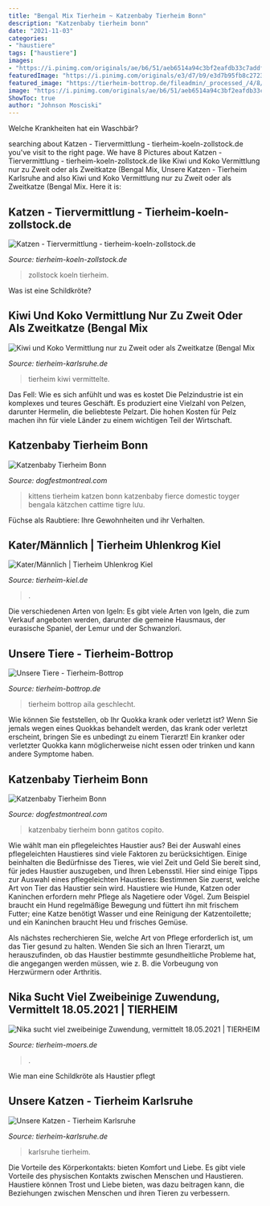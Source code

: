 ```yaml
---
title: "Bengal Mix Tierheim ~ Katzenbaby Tierheim Bonn"
description: "Katzenbaby tierheim bonn"
date: "2021-11-03"
categories:
- "haustiere"
tags: ["haustiere"]
images:
- "https://i.pinimg.com/originals/ae/b6/51/aeb6514a94c3bf2eafdb33c7addfeebb.jpg"
featuredImage: "https://i.pinimg.com/originals/e3/d7/b9/e3d7b95fb8c2723148e51448112ac9bf.jpg"
featured_image: "https://tierheim-bottrop.de/fileadmin/_processed_/4/8/csm_IMG_1591Aila_9c99525384.jpg"
image: "https://i.pinimg.com/originals/ae/b6/51/aeb6514a94c3bf2eafdb33c7addfeebb.jpg"
ShowToc: true
author: "Johnson Mosciski"
---
```



Welche Krankheiten hat ein Waschbär?

	

		
searching about Katzen - Tiervermittlung - tierheim-koeln-zollstock.de you've visit to the right page. We have 8 Pictures about Katzen - Tiervermittlung - tierheim-koeln-zollstock.de like Kiwi und Koko Vermittlung nur zu Zweit oder als Zweitkatze (Bengal Mix, Unsere Katzen - Tierheim Karlsruhe and also Kiwi und Koko Vermittlung nur zu Zweit oder als Zweitkatze (Bengal Mix. Here it is:
		
    
## Katzen - Tiervermittlung - Tierheim-koeln-zollstock.de

<img loading=lazy src="http://tierheim-koeln-zollstock.de/files/image_manager/lightbox/marsupilami_680_f_19.jpg" onerror="this.onerror=null;this.src='https://tse2.mm.bing.net/th?id=OIP.HiboTbZZ9OiosqTTnRTdSAHaHX&amp;pid=15.1';" alt="Katzen - Tiervermittlung - tierheim-koeln-zollstock.de">

_Source: tierheim-koeln-zollstock.de_

>zollstock koeln tierheim. 

	

Was ist eine Schildkröte?

    
## Kiwi Und Koko Vermittlung Nur Zu Zweit Oder Als Zweitkatze (Bengal Mix

<img loading=lazy src="https://www.tierheim-karlsruhe.de/wp-content/uploads/2017/12/bengalmixe-3-web.jpg" onerror="this.onerror=null;this.src='https://tse1.mm.bing.net/th?id=OIP.fyaAijwjGgULhrAZRcc8kwHaE8&amp;pid=15.1';" alt="Kiwi und Koko Vermittlung nur zu Zweit oder als Zweitkatze (Bengal Mix">

_Source: tierheim-karlsruhe.de_

>tierheim kiwi vermittelte. 

	

Das Fell: Wie es sich anfühlt und was es kostet
Die Pelzindustrie ist ein komplexes und teures Geschäft. Es produziert eine Vielzahl von Pelzen, darunter Hermelin, die beliebteste Pelzart. Die hohen Kosten für Pelz machen ihn für viele Länder zu einem wichtigen Teil der Wirtschaft.

    
## Katzenbaby Tierheim Bonn

<img loading=lazy src="https://i.pinimg.com/originals/e3/d7/b9/e3d7b95fb8c2723148e51448112ac9bf.jpg" onerror="this.onerror=null;this.src='https://tse2.mm.bing.net/th?id=OIP.FupLexLGv5K51h-irs55CgHaJy&amp;pid=15.1';" alt="Katzenbaby Tierheim Bonn">

_Source: dogfestmontreal.com_

>kittens tierheim katzen bonn katzenbaby fierce domestic toyger bengala kätzchen cattime tigre lưu. 

	

Füchse als Raubtiere: Ihre Gewohnheiten und ihr Verhalten.

    
## Kater/Männlich | Tierheim Uhlenkrog Kiel

<img loading=lazy src="https://www.tierheim-kiel.de/media/k2/items/cache/f5b8341df83de7d53d6a14646533051b_XL.jpg" onerror="this.onerror=null;this.src='https://tse4.mm.bing.net/th?id=OIP.dt6Su_JDjJ5qStwqsjA5cgHaLo&amp;pid=15.1';" alt="Kater/Männlich | Tierheim Uhlenkrog Kiel">

_Source: tierheim-kiel.de_

>. 

	

Die verschiedenen Arten von Igeln: Es gibt viele Arten von Igeln, die zum Verkauf angeboten werden, darunter die gemeine Hausmaus, der eurasische Spaniel, der Lemur und der Schwanzlori.

    
## Unsere Tiere - Tierheim-Bottrop

<img loading=lazy src="https://tierheim-bottrop.de/fileadmin/_processed_/4/8/csm_IMG_1591Aila_9c99525384.jpg" onerror="this.onerror=null;this.src='https://tse2.mm.bing.net/th?id=OIP.qRRAl2h6w4zB-9bhdr-xAwAAAA&amp;pid=15.1';" alt="Unsere Tiere - Tierheim-Bottrop">

_Source: tierheim-bottrop.de_

>tierheim bottrop aila geschlecht. 

	

Wie können Sie feststellen, ob Ihr Quokka krank oder verletzt ist?
Wenn Sie jemals wegen eines Quokkas behandelt werden, das krank oder verletzt erscheint, bringen Sie es unbedingt zu einem Tierarzt! Ein kranker oder verletzter Quokka kann möglicherweise nicht essen oder trinken und kann andere Symptome haben.

    
## Katzenbaby Tierheim Bonn

<img loading=lazy src="https://i.pinimg.com/originals/ae/b6/51/aeb6514a94c3bf2eafdb33c7addfeebb.jpg" onerror="this.onerror=null;this.src='https://tse4.mm.bing.net/th?id=OIP.C4eaRaZT_ia0RvTuXc8zxQHaJQ&amp;pid=15.1';" alt="Katzenbaby Tierheim Bonn">

_Source: dogfestmontreal.com_

>katzenbaby tierheim bonn gatitos copito. 

	

Wie wählt man ein pflegeleichtes Haustier aus?
Bei der Auswahl eines pflegeleichten Haustieres sind viele Faktoren zu berücksichtigen. Einige beinhalten die Bedürfnisse des Tieres, wie viel Zeit und Geld Sie bereit sind, für jedes Haustier auszugeben, und Ihren Lebensstil. Hier sind einige Tipps zur Auswahl eines pflegeleichten Haustieres:
Bestimmen Sie zuerst, welche Art von Tier das Haustier sein wird. Haustiere wie Hunde, Katzen oder Kaninchen erfordern mehr Pflege als Nagetiere oder Vögel. Zum Beispiel braucht ein Hund regelmäßige Bewegung und füttert ihn mit frischem Futter; eine Katze benötigt Wasser und eine Reinigung der Katzentoilette; und ein Kaninchen braucht Heu und frisches Gemüse.

Als nächstes recherchieren Sie, welche Art von Pflege erforderlich ist, um das Tier gesund zu halten. Wenden Sie sich an Ihren Tierarzt, um herauszufinden, ob das Haustier bestimmte gesundheitliche Probleme hat, die angegangen werden müssen, wie z. B. die Vorbeugung von Herzwürmern oder Arthritis.

    
## Nika Sucht Viel Zweibeinige Zuwendung, Vermittelt 18.05.2021 | TIERHEIM

<img loading=lazy src="https://tierheim-moers.de/Wordpress/wp-content/uploads/2021/04/fk-nika2-1320x594.jpg" onerror="this.onerror=null;this.src='https://tse1.mm.bing.net/th?id=OIP.gju-SG2dKqM_B6FC1zFqIgHaDV&amp;pid=15.1';" alt="Nika sucht viel zweibeinige Zuwendung, vermittelt 18.05.2021 | TIERHEIM">

_Source: tierheim-moers.de_

>. 

	

Wie man eine Schildkröte als Haustier pflegt

    
## Unsere Katzen - Tierheim Karlsruhe

<img loading=lazy src="https://www.tierheim-karlsruhe.de/wp-content/uploads/2017/12/bengalmixe-web.jpg" onerror="this.onerror=null;this.src='https://tse1.mm.bing.net/th?id=OIP.PUtUOs-_momRtGEqufJXjgHaES&amp;pid=15.1';" alt="Unsere Katzen - Tierheim Karlsruhe">

_Source: tierheim-karlsruhe.de_

>karlsruhe tierheim. 

	

Die Vorteile des Körperkontakts: bieten Komfort und Liebe.
Es gibt viele Vorteile des physischen Kontakts zwischen Menschen und Haustieren. Haustiere können Trost und Liebe bieten, was dazu beitragen kann, die Beziehungen zwischen Menschen und ihren Tieren zu verbessern.

